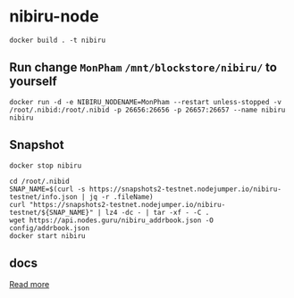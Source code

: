 # nibiru-node
    docker build . -t nibiru
## Run change `MonPham` `/mnt/blockstore/nibiru/` to yourself

    docker run -d -e NIBIRU_NODENAME=MonPham --restart unless-stopped -v /root/.nibid:/root/.nibid -p 26656:26656 -p 26657:26657 --name nibiru nibiru
## Snapshot
    docker stop nibiru
    
    cd /root/.nibid
    SNAP_NAME=$(curl -s https://snapshots2-testnet.nodejumper.io/nibiru-testnet/info.json | jq -r .fileName)
    curl "https://snapshots2-testnet.nodejumper.io/nibiru-testnet/${SNAP_NAME}" | lz4 -dc - | tar -xf - -C .
    wget https://api.nodes.guru/nibiru_addrbook.json -O config/addrbook.json
    docker start nibiru
## docs

[Read more](https://nodes.guru/nibiru/setup-guide/en)

